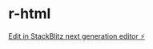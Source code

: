 # r-html

[Edit in StackBlitz next generation editor ⚡️](https://stackblitz.com/~/github.com/gaintopskills/r-html)